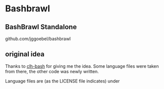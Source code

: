 # Bashbrawl

## BashBrawl Standalone

github.com/jggoebel/bashbrawl

## original idea

Thanks to [clh-bash](https://github.com/CommandLineHeroes/clh-bash/) for giving me the idea. Some language files were taken from there, the other code was newly written.

Language files are (as the LICENSE file indicates) under
